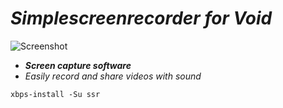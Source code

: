 # *Simplescreenrecorder for Void*

![Screenshot](https://github.com/user-attachments/assets/862e0031-5b3a-4a7a-9d5a-a58d3dd07176)

- ***Screen capture software***
- *Easily record and share videos with sound*

`
xbps-install -Su ssr
`
